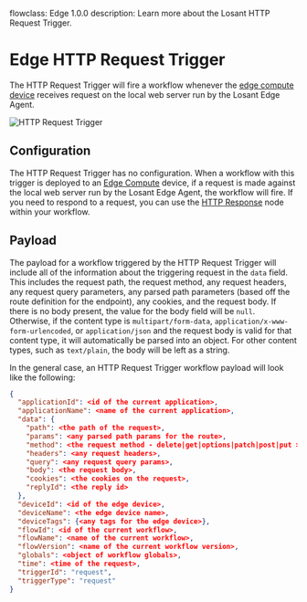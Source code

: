 flowclass: Edge 1.0.0
description: Learn more about the Losant HTTP Request Trigger.

# Edge HTTP Request Trigger

The HTTP Request Trigger will fire a workflow whenever the [edge compute device](/devices/edge-compute/) receives request on the local web server run by the Losant Edge Agent.

![HTTP Request Trigger](/images/workflows/triggers/http-request-trigger.png "HTTP Request Trigger")

## Configuration

The HTTP Request Trigger has no configuration. When a workflow with this trigger is deployed to an [Edge Compute](/devices/edge-compute/) device, if a request is made against the local web server run by the Losant Edge Agent, the workflow will fire. If you need to respond to a request, you can use the [HTTP Response](/workflows/outputs/http-response/) node within your workflow.

## Payload

The payload for a workflow triggered by the HTTP Request Trigger will include all of the information about the triggering request in the `data` field. This includes the request path, the request method, any request headers, any request query parameters, any parsed path parameters (based off the route definition for the endpoint), any cookies, and the request body. If there is no body present, the value for the body field will be `null`. Otherwise, if the content type is `multipart/form-data`, `application/x-www-form-urlencoded`, or `application/json` and the request body is valid for that content type, it will automatically be parsed into an object. For other content types, such as `text/plain`, the body will be left as a string.

In the general case, an HTTP Request Trigger workflow payload will look like the following:

```json
{
  "applicationId": <id of the current application>,
  "applicationName": <name of the current application>,
  "data": {
    "path": <the path of the request>,
    "params": <any parsed path params for the route>,
    "method": <the request method - delete|get|options|patch|post|put >,
    "headers": <any request headers>,
    "query": <any request query params>,
    "body": <the request body>,
    "cookies": <the cookies on the request>,
    "replyId": <the reply id>
  },
  "deviceId": <id of the edge device>,
  "deviceName": <the edge device name>,
  "deviceTags": {<any tags for the edge device>},
  "flowId": <id of the current workflow>,
  "flowName": <name of the current workflow>,
  "flowVersion": <name of the current workflow version>,
  "globals": <object of workflow globals>,
  "time": <time of the request>,
  "triggerId": "request",
  "triggerType": "request"
}
```
